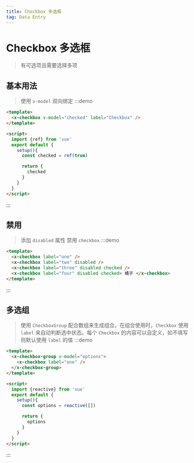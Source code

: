 ```yaml
---
title: Checkbox 多选框
tag: Data Entry
---
```


# Checkbox 多选框
> 有可选项且需要选择多项

## 基本用法
> 使用 `v-model` 双向绑定
:::demo
```html
<template>
  <x-checkbox v-model="checked" label="Checkbox" />
</template>

<script>
  import {ref} from 'vue'
  export default {
    setup(){
      const checked = ref(true)

      return {
        checked
      }
    }
  }
</script>
```
:::

## 禁用
> 添加 `disabled` 属性 禁用 `checkbox`
:::demo
```html
<template>
  <x-checkbox label="one" />
  <x-checkbox label="two" disabled />
  <x-checkbox label="three" disabled checked />
  <x-checkbox label="four" disabled checked> 橘子 </x-checkbox>
</template>
```
::: 

## 多选组
>使用 `CheckboxGroup` 配合数组来生成组合。在组合使用时，`Checkbox` 使用 `label` 来自动判断选中状态。每个 `Checkbox` 的内容可以自定义，如不填写则默认使用 `label` 的值
:::demo
```html
<template>
  <x-checkbox-group v-model="options">
    <x-checkbox label="one" />
  </x-checkbox-group>
</template>

<script>
  import {reactive} from 'vue'
  export default {
    setup(){
      const options = reactive([])

      return {
        options
      }
    }
  }
</script>
```
:::

